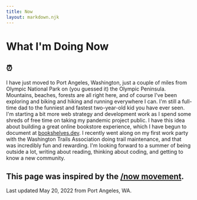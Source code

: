 ```yaml
---
title: Now
layout: markdown.njk
---
```


# What I'm Doing Now

## ⏰

I have just moved to Port Angeles, Washington, just a couple of miles from Olympic National Park on (you guessed it) the Olympic Peninsula. Mountains, beaches, forests are all right here,  and of course I've been exploring and biking and hiking and running everywhere I can. I'm still a full-time dad to the funniest and fastest two-year-old kid you have ever seen. I'm starting a bit more web strategy and development work as I spend some shreds of free time on taking my pandemic project public. I have this idea about building a great online bookstore experience, which I have begun to document at <a href="https://bookshelves.dev">bookshelves.dev</a>. I recently went along on my first work party with the Washington Trails Association doing trail maintenance, and that was incredibly fun and rewarding. I'm looking forward to a summer of being outside a lot, writing about reading, thinking about coding, and getting to know a new community.</p>

## This page was inspired by the [/now movement](https://sivers.org/nowff).

Last updated May 20, 2022 from Port Angeles, WA.
